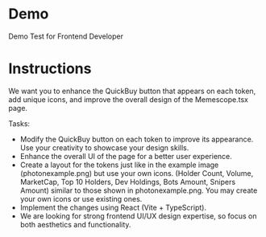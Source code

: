 # Demo
Demo Test for Frontend Developer

# Instructions
We want you to enhance the QuickBuy button that appears on each token, add unique icons, and improve the overall design of the Memescope.tsx page.

Tasks:
- Modify the QuickBuy button on each token to improve its appearance. Use your creativity to showcase your design skills.
- Enhance the overall UI of the page for a better user experience.
- Create a layout for the tokens just like in the example image (photonexample.png) but use your own icons. (Holder Count, Volume, MarketCap, Top 10 Holders, Dev Holdings, Bots Amount, Snipers Amount) similar to those shown in photonexample.png. You may create your own icons or use existing ones.
- Implement the changes using React (Vite + TypeScript).
- We are looking for strong frontend UI/UX design expertise, so focus on both aesthetics and functionality.
